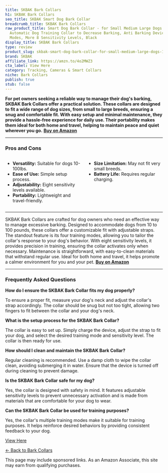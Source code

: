 ```yaml
---
title: SKBAK Bark Collars
h1: SKBAK Bark Collars
seo_title: SKBAK Smart Dog Bark Collar
breadcrumb_title: SKBAK Bark Collars
raw_product_title: Smart Dog Bark Collar - for Small Medium Large Dogs 10-100lbs,
  Automatic Dog Training Collar to Decrease Barking, Anti Barking Device with 4 Training
  Modes, More 8 Sensitivity Levels, Black
display_title: SKBAK Bark Collars
type: review
product_slug: skbak-smart-dog-bark-collar-for-small-medium-large-dogs-10-100lbs-autom-0eb67b30
brand: SKBAK
affiliate_link: https://amzn.to/4o2MWZ3
cta_label: View Here
category: Tracking, Cameras & Smart Collars
niche: Bark Collars
publish: true
stub: false
---
```


<div id="intro" class="full-width">
  <p><strong>For pet owners seeking a reliable way to manage their dog's barking, SKBAK Bark Collars offer a practical solution. These collars are designed to fit a wide range of dog sizes, from small to large breeds, ensuring a snug and comfortable fit. With easy setup and minimal maintenance, they provide a hassle-free experience for daily use. Their portability makes them ideal for both home and travel, helping to maintain peace and quiet wherever you go.</strong> <a href="https://amzn.to/4o2MWZ3" rel="nofollow sponsored noopener" target="_blank"><strong>Buy on Amazon</strong></a></p>
</div>

<hr />
<h3 id="pros-cons">Pros and Cons</h3>
<div class="pc-grid" style="display:grid;grid-template-columns:1fr 1fr;gap:16px;">
  <ul>
    <li><strong>Versatility:</strong> Suitable for dogs 10-100lbs.</li>
    <li><strong>Ease of Use:</strong> Simple setup process.</li>
    <li><strong>Adjustability:</strong> Eight sensitivity levels available.</li>
    <li><strong>Portability:</strong> Lightweight and travel-friendly.</li>
  </ul>
  <ul>
    <li><strong>Size Limitation:</strong> May not fit very small breeds.</li>
    <li><strong>Battery Life:</strong> Requires regular charging.</li>
  </ul>
</div>
<hr />

<div class="full-width">
  <p>SKBAK Bark Collars are crafted for dog owners who need an effective way to manage excessive barking. Designed to accommodate dogs from 10 to 100 pounds, these collars offer a customizable fit with adjustable straps. The standout feature is its four training modes, allowing you to tailor the collar's response to your dog's behavior. With eight sensitivity levels, it provides precision in training, ensuring the collar activates only when necessary. Maintenance is straightforward, with easy-to-clean materials that withstand regular use. Ideal for both home and travel, it helps promote a calmer environment for you and your pet. <a href="https://amzn.to/4o2MWZ3" rel="nofollow sponsored noopener" target="_blank"><strong>Buy on Amazon</strong></a></p>
</div>

<hr />
<h3 id="faqs">Frequently Asked Questions</h3>

<p><strong>How do I ensure the SKBAK Bark Collar fits my dog properly?</strong></p>
<p>To ensure a proper fit, measure your dog's neck and adjust the collar's strap accordingly. The collar should be snug but not too tight, allowing two fingers to fit between the collar and your dog's neck.</p>

<p><strong>What is the setup process for the SKBAK Bark Collar?</strong></p>
<p>The collar is easy to set up. Simply charge the device, adjust the strap to fit your dog, and select the desired training mode and sensitivity level. The collar is then ready for use.</p>

<p><strong>How should I clean and maintain the SKBAK Bark Collar?</strong></p>
<p>Regular cleaning is recommended. Use a damp cloth to wipe the collar clean, avoiding submerging it in water. Ensure that the device is turned off during cleaning to prevent damage.</p>

<p><strong>Is the SKBAK Bark Collar safe for my dog?</strong></p>
<p>Yes, the collar is designed with safety in mind. It features adjustable sensitivity levels to prevent unnecessary activation and is made from materials that are comfortable for your dog to wear.</p>

<p><strong>Can the SKBAK Bark Collar be used for training purposes?</strong></p>
<p>Yes, the collar's multiple training modes make it suitable for training purposes. It helps reinforce desired behaviors by providing consistent feedback to your dog.</p>
<p><a class="btn" href="https://amzn.to/4o2MWZ3" target="_blank" rel="nofollow sponsored noopener">View Here</a></p>
<p><a href="/roundups/tracking-cameras-smart-collars/bark-collars/">← Back to Bark Collars</a></p>
<aside class="disclosure">This page may include sponsored links. As an Amazon Associate, this site may earn from qualifying purchases.</aside>
